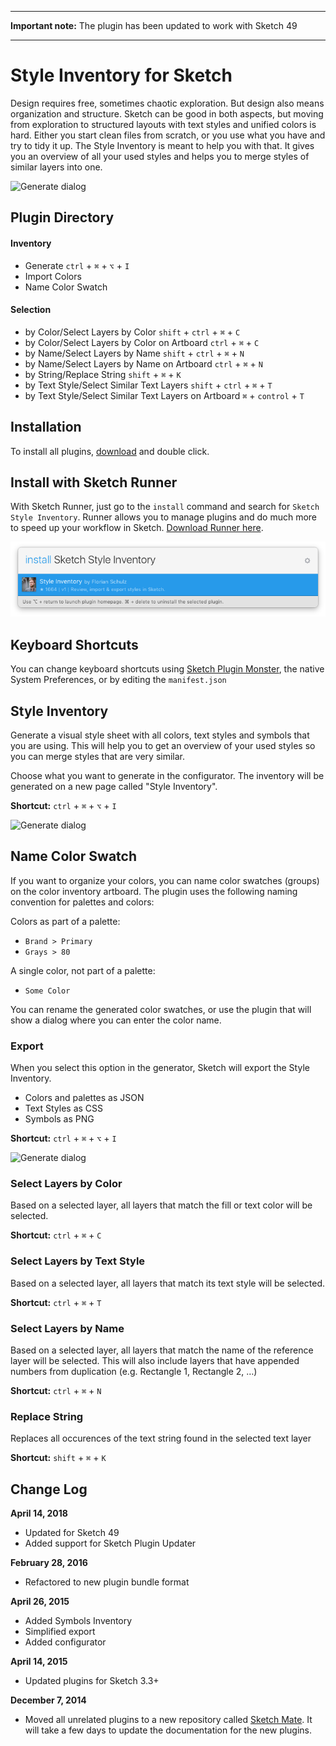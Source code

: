*****
**Important note:** The plugin has been updated to work with Sketch 49
*****

# Style Inventory for Sketch

Design requires free, sometimes chaotic exploration. But design also means organization and structure. Sketch can be good in both aspects, but moving from exploration to structured layouts with text styles and unified colors is hard. Either you start clean files from scratch, or you use what you have and try to tidy it up. The Style Inventory is meant to help you with that. It gives you an overview of all your used styles and helps you to merge styles of similar layers into one.

![Generate dialog](http://f.cl.ly/items/3c1N0F3K0i2T1x3z0F2X/Bildschirmfoto%202015-04-26%20um%2022.05.10.png)

## Plugin Directory

#### Inventory
* Generate `ctrl` + `⌘` + `⌥` + `I`
* Import Colors
* Name Color Swatch

#### Selection
* by Color/Select Layers by Color `shift` + `ctrl` + `⌘` + `C`
* by Color/Select Layers by Color on Artboard `ctrl` + `⌘` + `C`
* by Name/Select Layers by Name `shift` + `ctrl` + `⌘` + `N`
* by Name/Select Layers by Name on Artboard `ctrl` + `⌘` + `N`
* by String/Replace String `shift` + `⌘` + `K`
* by Text Style/Select Similar Text Layers `shift` + `ctrl` + `⌘` + `T`
* by Text Style/Select Similar Text Layers on Artboard `⌘` + `control` + `T`


## Installation

To install all plugins, [download](https://github.com/getflourish/Sketch-Style-Inventory/archive/master.zip) and double click.

## Install with Sketch Runner
With Sketch Runner, just go to the `install` command and search for `Sketch Style Inventory`. Runner allows you to manage plugins and do much more to speed up your workflow in Sketch. [Download Runner here](http://www.sketchrunner.com).

![Install with Sketch Runner](sketch-style-inventory-runner.png)

## Keyboard Shortcuts

You can change keyboard shortcuts using [Sketch Plugin Monster](https://github.com/PeachScript/sketch-plugin-monster), the native System Preferences, or by editing the `manifest.json`



## Style Inventory
Generate a visual style sheet with all colors, text styles and symbols that you are using. This will help you to get an overview of your used styles so you can merge styles that are very similar.

Choose what you want to generate in the configurator. The inventory will be generated on a new page called "Style Inventory".

**Shortcut:** `ctrl` + `⌘` + `⌥` + `I`

![Generate dialog](https://dl.dropboxusercontent.com/u/974773/_keepalive/Style%20Inventory/generate.gif)

## Name Color Swatch
If you want to organize your colors, you can name color swatches (groups) on the color inventory artboard. The plugin uses the following naming convention for palettes and colors:

Colors as part of a palette:

- `Brand > Primary`
- `Grays > 80`

A single color, not part of a palette:

- `Some Color`

You can rename the generated color swatches, or use the plugin that will show a dialog where you can enter the color name.

### Export

When you select this option in the generator, Sketch will export the Style Inventory.

- Colors and palettes as JSON
- Text Styles as CSS
- Symbols as PNG


**Shortcut:** `ctrl` + `⌘` + `⌥` + `I`

![Generate dialog](http://f.cl.ly/items/3944230o3a0V1u2u463t/export%20metadata.gif)

### Select Layers by Color

Based on a selected layer, all layers that match the fill or text color will be selected.

**Shortcut:** `ctrl` + `⌘` + `C`

### Select Layers by Text Style

Based on a selected layer, all layers that match its text style will be selected.

**Shortcut:** `ctrl` + `⌘` + `T`


### Select Layers by Name

Based on a selected layer, all layers that match the name of the reference layer will be selected. This will also include layers that have appended numbers from duplication (e.g. Rectangle 1, Rectangle 2, …)

**Shortcut:** `ctrl` + `⌘` + `N`

### Replace String

Replaces all occurences of the text string found in the selected text layer

**Shortcut:** `shift` + `⌘` + `K`


## Change Log

**April 14, 2018**
* Updated for Sketch 49
* Added support for Sketch Plugin Updater

**February 28, 2016**
* Refactored to new plugin bundle format

**April 26, 2015**
* Added Symbols Inventory
* Simplified export
* Added configurator

**April 14, 2015**
* Updated plugins for Sketch 3.3+

**December 7, 2014**
* Moved all unrelated plugins to a new repository called [Sketch Mate](https://github.com/getflourish/Sketch-Mate). It will take a few days to update the documentation for the new plugins.
